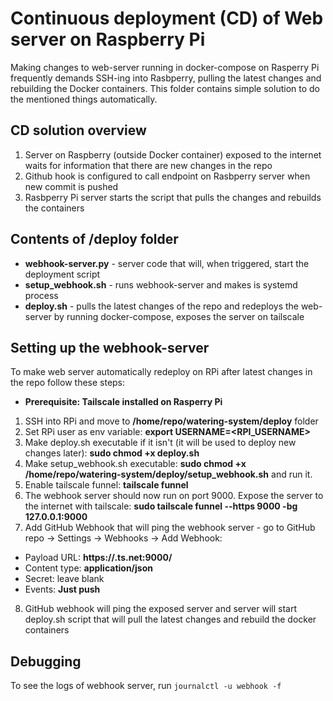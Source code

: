 # Continuous deployment (CD) of Web server on Raspberry Pi

Making changes to web-server running in docker-compose on Rasperry Pi frequently demands SSH-ing into Rasbperry, pulling the latest changes and rebuilding the Docker containers. This folder contains simple solution to do the mentioned things automatically.

## CD solution overview
1. Server on Raspberry (outside Docker container) exposed to the internet waits for information that there are new changes in the repo
2. Github hook is configured to call endpoint on Rasbperry server when new commit is pushed
3. Rasbperry Pi server starts the script that pulls the changes and rebuilds the containers

## Contents of /deploy folder
- **webhook-server.py** - server code that will, when triggered, start the deployment script
- **setup_webhook.sh** - runs webhook-server and makes is systemd process
- **deploy.sh** - pulls the latest changes of the repo and redeploys the web-server by running docker-compose, exposes the server on tailscale

## Setting up the webhook-server
To make web server automatically redeploy on RPi after latest changes in the repo follow these steps:
- **Prerequisite: Tailscale installed on Rasperry Pi**
1. SSH into RPi and move to **/home/repo/watering-system/deploy** folder
2. Set RPi user as env variable: **export USERNAME=<RPI_USERNAME>**
3. Make deploy.sh executable if it isn't (it will be used to deploy new changes later): **sudo chmod +x deploy.sh**
4. Make setup_webhook.sh executable: **sudo chmod +x /home/repo/watering-system/deploy/setup_webhook.sh** and run it.
5. Enable tailscale funnel: **tailscale funnel**
6. The webhook server should now run on port 9000. Expose the server to the internet with tailscale: **sudo tailscale funnel --https 9000 -bg 127.0.0.1:9000**
7. Add GitHub Webhook that will ping the webhook server - go to GitHub repo → Settings → Webhooks → Add Webhook:
- Payload URL: **https://<your-pi>.ts.net:9000/**
- Content type: **application/json**
- Secret: leave blank
- Events: **Just push**
8. GitHub webhook will ping the exposed server and server will start deploy.sh script that will pull the latest changes and rebuild the docker containers

## Debugging
To see the logs of webhook server, run `journalctl -u webhook -f`
